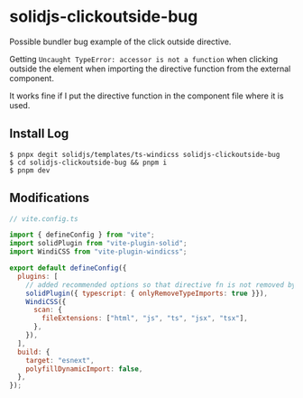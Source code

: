 # solidjs-clickoutside-bug

Possible bundler bug example of the click outside directive.

Getting `Uncaught TypeError: accessor is not a function` when clicking outside the element when importing the directive function from the external component.

It works fine if I put the directive function in the component file where it is used.

## Install Log

```text
$ pnpx degit solidjs/templates/ts-windicss solidjs-clickoutside-bug
$ cd solidjs-clickoutside-bug && pnpm i
$ pnpm dev
```
## Modifications

```js
// vite.config.ts

import { defineConfig } from "vite";
import solidPlugin from "vite-plugin-solid";
import WindiCSS from "vite-plugin-windicss";

export default defineConfig({
  plugins: [
    // added recommended options so that directive fn is not removed by esbuild at compile time
    solidPlugin({ typescript: { onlyRemoveTypeImports: true }}),
    WindiCSS({
      scan: {
        fileExtensions: ["html", "js", "ts", "jsx", "tsx"],
      },
    }),
  ],
  build: {
    target: "esnext",
    polyfillDynamicImport: false,
  },
});

```

